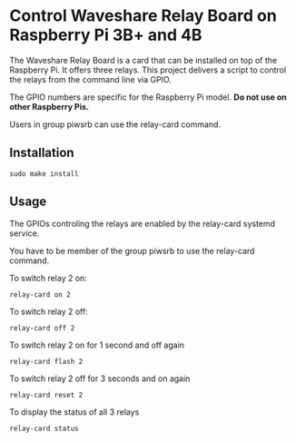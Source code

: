 Control Waveshare Relay Board on Raspberry Pi 3B+ and 4B
========================================================

The Waveshare Relay Board is a card that can be installed on top of the
Raspberry Pi. It offers three relays. This project delivers a script
to control the relays from the command line via GPIO.

The GPIO numbers are specific for the Raspberry Pi model.
**Do not use on other Raspberry Pis.**

Users in group piwsrb can use the relay-card command.

Installation
------------

    sudo make install

Usage
-----

The GPIOs controling the relays are enabled by the relay-card systemd service.

You have to be member of the group piwsrb to use the relay-card command.

To switch relay 2 on:

    relay-card on 2

To switch relay 2 off:

    relay-card off 2

To switch relay 2 on for 1 second and off again

    relay-card flash 2

To switch relay 2 off for 3 seconds and on again

    relay-card reset 2

To display the status of all 3 relays

    relay-card status

